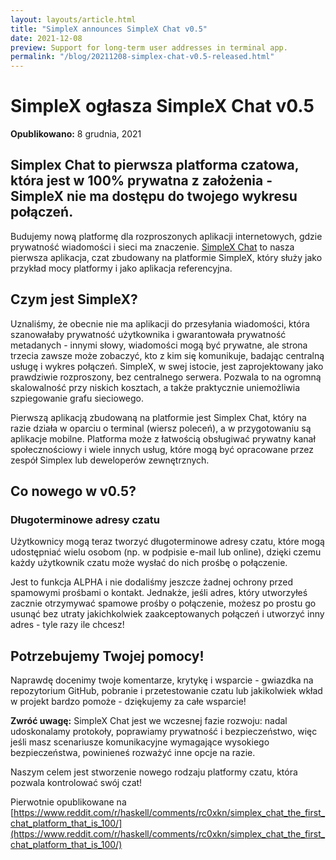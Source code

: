 ```yaml
---
layout: layouts/article.html
title: "SimpleX announces SimpleX Chat v0.5"
date: 2021-12-08
preview: Support for long-term user addresses in terminal app.
permalink: "/blog/20211208-simplex-chat-v0.5-released.html"
---
```


# SimpleX ogłasza SimpleX Chat v0.5

**Opublikowano:** 8 grudnia, 2021

## Simplex Chat to pierwsza platforma czatowa, która jest w 100% prywatna z założenia - SimpleX nie ma dostępu do twojego wykresu połączeń.

Budujemy nową platformę dla rozproszonych aplikacji internetowych, gdzie prywatność wiadomości i sieci ma znaczenie. [SimpleX Chat](https://github.com/simplex-chat/simplex-chat/blob/stable/docs/lang/pl/README.md) to nasza pierwsza aplikacja, czat zbudowany na platformie SimpleX, który służy jako przykład mocy platformy i jako aplikacja referencyjna.

## Czym jest SimpleX?

Uznaliśmy, że obecnie nie ma aplikacji do przesyłania wiadomości, która szanowałaby prywatność użytkownika i gwarantowała prywatność metadanych - innymi słowy, wiadomości mogą być prywatne, ale strona trzecia zawsze może zobaczyć, kto z kim się komunikuje, badając centralną usługę i wykres połączeń. SimpleX, w swej istocie, jest zaprojektowany jako prawdziwie rozproszony, bez centralnego serwera. Pozwala to na ogromną skalowalność przy niskich kosztach, a także praktycznie uniemożliwia szpiegowanie grafu sieciowego.

Pierwszą aplikacją zbudowaną na platformie jest Simplex Chat, który na razie działa w oparciu o terminal (wiersz poleceń), a w przygotowaniu są aplikacje mobilne. Platforma może z łatwością obsługiwać prywatny kanał społecznościowy i wiele innych usług, które mogą być opracowane przez zespół Simplex lub deweloperów zewnętrznych.

## Co nowego w v0.5?

### Długoterminowe adresy czatu

Użytkownicy mogą teraz tworzyć długoterminowe adresy czatu, które mogą udostępniać wielu osobom (np. w podpisie e-mail lub online), dzięki czemu każdy użytkownik czatu może wysłać do nich prośbę o połączenie.

Jest to funkcja ALPHA i nie dodaliśmy jeszcze żadnej ochrony przed spamowymi prośbami o kontakt. Jednakże, jeśli adres, który utworzyłeś zacznie otrzymywać spamowe prośby o połączenie, możesz po prostu go usunąć bez utraty jakichkolwiek zaakceptowanych połączeń i utworzyć inny adres - tyle razy ile chcesz!

## Potrzebujemy Twojej pomocy!

Naprawdę docenimy twoje komentarze, krytykę i wsparcie - gwiazdka na repozytorium GitHub, pobranie i przetestowanie czatu lub jakikolwiek wkład w projekt bardzo pomoże - dziękujemy za całe wsparcie!

**Zwróć uwagę:** SimpleX Chat jest we wczesnej fazie rozwoju: nadal udoskonalamy protokoły, poprawiamy prywatność i bezpieczeństwo, więc jeśli masz scenariusze komunikacyjne wymagające wysokiego bezpieczeństwa, powinieneś rozważyć inne opcje na razie.

Naszym celem jest stworzenie nowego rodzaju platformy czatu, która pozwala kontrolować swój czat!

Pierwotnie opublikowane na [https://www.reddit.com/r/haskell/comments/rc0xkn/simplex_chat_the_first_chat_platform_that_is_100/](https://www.reddit.com/r/haskell/comments/rc0xkn/simplex_chat_the_first_chat_platform_that_is_100/)
